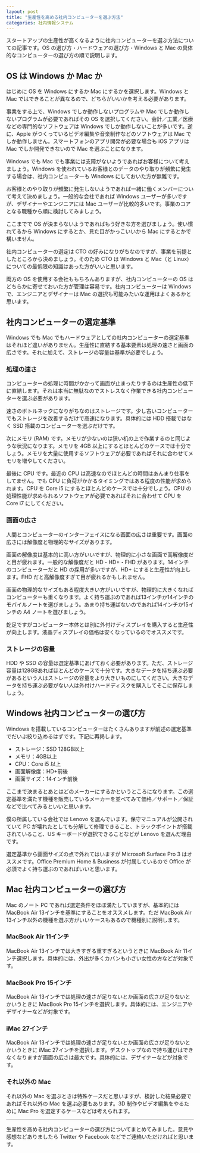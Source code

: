 ```yaml
---
layout: post
title: "生産性を高める社内コンピューターを選ぶ方法"
categories: 社内情報システム
---
```

スタートアップの生産性が高くなるように社内コンピューターを選ぶ方法についての記事です。OS の選び方・ハードウェアの選び方・Windows と Mac の具体的なコンピューターの選び方の順で説明します。

OS は Windows か Mac か
-----------------------

はじめに OS を Windows にするか Mac にするかを選択します。Windows と Mac ではできることが異なるので、どちらがいいかを考える必要があります。

事業をする上で、Windows でしか動作しないプログラムや Mac でしか動作しないプログラムが必要であればその OS を選択してください。会計／工業／医療などの専門的なソフトウェアは Windows でしか動作しないことが多いです。逆に、Apple がつくっているビデオ編集や音楽制作などのソフトウェアは Mac でしか動作しません。スマートフォンのアプリ開発が必要な場合も iOS アプリは Mac でしか開発できないので Mac を選ぶことになります。

Windows でも Mac でも事業には支障がないようであればお客様について考えましょう。Windows を使われているお客様とのデータのやり取りが頻繁に発生する場合は、社内コンピューターも Windows にしておいた方が無難です。

お客様とのやり取りが頻繁に発生しないようであれば一緒に働くメンバーについて考えて決めましょう。一般的な会社であれば Windows ユーザーが多いですが、デザイナーやエンジニアには Mac ユーザーが比較的多いです。事業のコアとなる職種から順に検討してみましょう。

ここまでで OS が決まらないようであればもう好きな方を選びましょう。使い慣れてるから Windows にするとか、見た目がかっこいいから Mac にするとかで構いません。

社内コンピューターの選定は CTO の好みになりがちなのですが、事業を前提としたところから決めましょう。そのため CTO は Windows と Mac（と Linux）についての最低限の知識はあった方がいいと思います。

両方の OS を使用する会社ももちろんありますが、社内コンピューターの OS はどちらかに寄せておいた方が管理は容易です。社内コンピューターは Windows で、エンジニアとデザイナーは Mac の選択も可能みたいな運用はよくあるかと思います。

社内コンピューターの選定基準
----------------------------

Windows でも Mac でもハードウェアとしての社内コンピューターの選定基準はそれほど違いがありません。生産性に直結する基本要素は処理の速さと画面の広さです。それに加えて、ストレージの容量は基準が必要でしょう。

### 処理の速さ

コンピューターの処理に時間がかかって画面が止まったりするのは生産性の低下に直結します。それは本当に無駄なのでストレスなく作業できる社内コンピューターを選ぶ必要があります。

速さのボトルネックになりがちなのはストレージです。少し古いコンピューターでもストレージを改善するだけで高速になります。具体的には HDD 搭載ではなく SSD 搭載のコンピューターを選ぶだけです。

次にメモリ (RAM) です。メモリが少ないのは狭い机の上で作業するのと同じような状況になります。メモリを 4GB 以上にするとほとんどのケースでは十分でしょう。メモリを大量に使用するソフトウェアが必要であればそれに合わせてメモリを増やしてください。

最後に CPU です。最近の CPU は高速なのでほとんどの時間はあんまり仕事をしてません。でも CPU に負荷がかかるタイミングではある程度の性能が求められます。CPU を Core i5 にするとほとんどのケースでは十分でしょう。CPU の処理性能が求められるソフトウェアが必要であればそれに合わせて CPU を Core i7 にしてください。

### 画面の広さ

人間とコンピューターのインターフェイスになる画面の広さは重要です。画面の広さには解像度と物理的なサイズがあります。

画面の解像度は基本的に高い方がいいですが、物理的に小さな画面で高解像度だと目が疲れます。一般的な解像度だと HD・HD+・FHD があります。14インチのコンピューターだと HD の採用が多いですが、HD+ にすると生産性が向上します。FHD だと高解像度すぎて目が疲れるかもしれません。

画面の物理的なサイズもある程度大きい方がいいですが、物理的に大きくなればコンピューターも重くなります。よく持ち運ぶのであれば13インチか14インチのモバイルノートを選びましょう。あまり持ち運ばないのであれば14インチか15インチの A4 ノートを選びましょう。

蛇足ですがコンピューター本体とは別に外付けディスプレイを購入すると生産性が向上します。液晶ディスプレイの価格は安くなっているのでオススメです。

### ストレージの容量

HDD や SSD の容量は選定基準にあげておく必要があります。ただ、ストレージ容量は128GBあればほとんどのケースで十分です。大きなデータを持ち運ぶ必要があるという人はストレージの容量をより大きいものにしてください。大きなデータを持ち運ぶ必要がない人は外付けハードディスクを購入してそこに保存しましょう。

Windows 社内コンピューターの選び方
----------------------------------

Windows を搭載しているコンピューターはたくさんありますが前述の選定基準でだいぶ絞り込めるはずです。下記に再掲します。

* ストレージ：SSD 128GB以上
* メモリ：4GB以上
* CPU：Core i5 以上
* 画面解像度：HD+前後
* 画面サイズ：14インチ前後

ここまで決まるとあとはどのメーカーにするかというところになります。この選定基準を満たす機種を販売しているメーカーを並べてみて価格／サポート／保証などで比べてみるといいと思います。

僕の所属している会社では Lenovo を選んでいます。保守マニュアルが公開されていて PC が壊れたとしても分解して修理できること、トラックポイントが搭載されていること、US キーボードが選択できることなどが Lenovo を選んだ理由です。

選定基準から画面サイズの点で外れてはいますが Microsoft Surface Pro 3 はオススメです。Office Premium Home & Business が付属しているので Office が必須でよく持ち運ぶのであればいいと思います。

Mac 社内コンピューターの選び方
------------------------------

Mac のノート PC であれば選定条件をほぼ満たしていますが、基本的には MacBook Air 13インチを基準にすることをオススメします。ただ MacBook Air 13インチ以外の機種を選ぶ方がいいケースもあるので機種別に説明します。

### MacBook Air 11インチ

MacBook Air 13インチでは大きすぎる重すぎるというときに MacBook Air 11インチ選択します。具体的には、外出が多くカバンも小さい女性の方などが対象です。

### MacBook Pro 15インチ

MacBook Air 13インチでは処理の速さが足りないとか画面の広さが足りないとかいうときに MacBook Pro 15インチを選択します。具体的には、エンジニアやデザイナーなどが対象です。

### iMac 27インチ

MacBook Air 13インチでは処理の速さが足りないとか画面の広さが足りないとかいうときに iMac 27インチを選択します。デスクトップなので持ち運びはできなくなりますが画面の広さは最大です。具体的には、デザイナーなどが対象です。

### それ以外の Mac

それ以外の Mac を選ぶときは特殊ケースだと思いますが、検討した結果必要であればそれ以外の Mac を選ぶ必要もあります。3D 制作やビデオ編集をやるために Mac Pro を選定するケースなどは考えられます。

--------------------------------------------------------------------------------

生産性を高める社内コンピューターの選び方についてまとめてみました。意見や感想などありましたら Twitter や Facebook などでご連絡いただければと思います。
